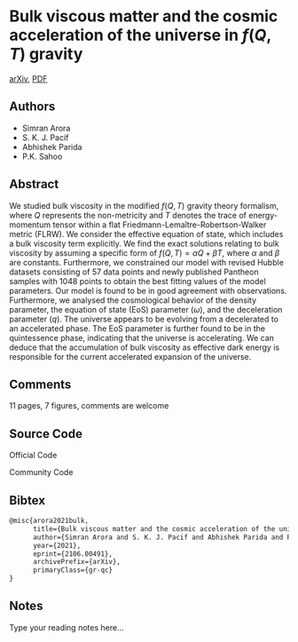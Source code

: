 
# Bulk viscous matter and the cosmic acceleration of the universe in $f(Q,T)$ gravity

[arXiv](https://arxiv.org/abs/2106.0491), [PDF](https://arxiv.org/pdf/2106.0491.pdf)

## Authors

- Simran Arora
- S. K. J. Pacif
- Abhishek Parida
- P.K. Sahoo

## Abstract

We studied bulk viscosity in the modified $f(Q,T)$ gravity theory formalism, where $Q$ represents the non-metricity and $T$ denotes the trace of energy-momentum tensor within a flat Friedmann-Lemaître-Robertson-Walker metric (FLRW). We consider the effective equation of state, which includes a bulk viscosity term explicitly. We find the exact solutions relating to bulk viscosity by assuming a specific form of $f(Q,T)=\alpha Q+\beta T$, where $\alpha$ and $\beta$ are constants. Furthermore, we constrained our model with revised Hubble datasets consisting of 57 data points and newly published Pantheon samples with 1048 points to obtain the best fitting values of the model parameters. Our model is found to be in good agreement with observations. Furthermore, we analysed the cosmological behavior of the density parameter, the equation of state (EoS) parameter ($\omega$), and the deceleration parameter ($q$). The universe appears to be evolving from a decelerated to an accelerated phase. The EoS parameter is further found to be in the quintessence phase, indicating that the universe is accelerating. We can deduce that the accumulation of bulk viscosity as effective dark energy is responsible for the current accelerated expansion of the universe.

## Comments

11 pages, 7 figures, comments are welcome

## Source Code

Official Code



Community Code



## Bibtex

```tex
@misc{arora2021bulk,
      title={Bulk viscous matter and the cosmic acceleration of the universe in $f(Q,T)$ gravity}, 
      author={Simran Arora and S. K. J. Pacif and Abhishek Parida and P. K. Sahoo},
      year={2021},
      eprint={2106.00491},
      archivePrefix={arXiv},
      primaryClass={gr-qc}
}
```

## Notes

Type your reading notes here...

